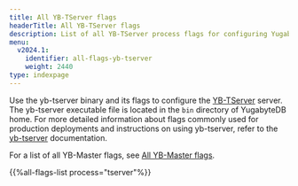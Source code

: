 ```yaml
---
title: All YB-TServer flags
headerTitle: All YB-TServer flags
description: List of all YB-TServer process flags for configuring YugabyteDB using yb-tserver
menu:
  v2024.1:
    identifier: all-flags-yb-tserver
    weight: 2440
type: indexpage
---
```


Use the yb-tserver binary and its flags to configure the [YB-TServer](../../../architecture/yb-tserver/) server. The yb-tserver executable file is located in the `bin` directory of YugabyteDB home. For more detailed information about flags commonly used for production deployments and instructions on using yb-tserver, refer to the [yb-tserver](../yb-tserver/) documentation.

For a list of all YB-Master flags, see [All YB-Master flags](../all-flags-yb-master/).

{{%all-flags-list process="tserver"%}}
